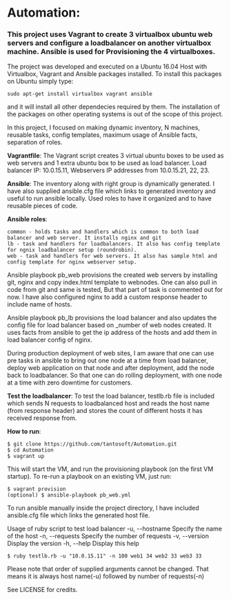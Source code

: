 # Automation: 

### This project uses Vagrant to create 3 virtualbox ubuntu web servers and configure a loadbalancer on another virtualbox machine. Ansible is used for Provisioning the 4 virtualboxes.

The project was developed and executed on a Ubuntu 16.04 Host with Virtualbox, Vagrant and Ansible packages installed. To install this packages on Ubuntu simply type:

    sudo apt-get install virtualbox vagrant ansible

and it will install all other dependecies required by them. The installation of the packages on other operating systems is out of the scope of this project.

In this project, I focused on making dynamic inventory, N machines, reusable tasks, config templates, maximum usage of Ansible facts, separation of roles.

**Vagrantfile**: The Vagrant script creates 3 virtual ubuntu boxes to be used as web servers and 1 extra ubuntu box to be used as load balancer. Load balancer IP: 10.0.15.11, Webservers IP addresses from 10.0.15.21, 22, 23.

**Ansible**: The inventory along with right group is dynamically generated. I have also supplied ansible.cfg file which links to generated inventory and useful to run ansible locally. Used roles to have it organized and to have reusable pieces of code.

**Ansible roles**:

    common - holds tasks and handlers which is common to both load balancer and web server. It installs nginx and git
    lb - task and handlers for loadbalancers. It also has config template for ngnix loadbalancer setup (roundrobin).
    web - task and handlers for web servers. It also has sample html and config template for nginx webserver setup.

Ansible playbook pb_web provisions the created web servers by installing git, nginx and copy index.html template to webnodes. One can also pull in code from git and same is tested, But that part of task is commented out for now. I have also configured nginx to add a custom response header to include name of hosts.

Ansible playbook pb_lb provisions the load balancer and also updates the config file for load balancer based on _number of web nodes created. It uses facts from ansible to get the ip address of the hosts and add them in load balancer config of nginx.

During production deployment of web sites, I am aware that one can use pre tasks in ansible to bring out one node at a time from load balancer, deploy web application on that node and after deployment, add the node back to loadbalancer. So that one can do rolling deployment, with one node at a time with zero downtime for customers.

**Test the loadbalancer**: To test the load balancer, testlb.rb file is included which sends N requests to loadbalanced host and reads the host name (from response header) and stores the count of different hosts it has received response from.

**How to run**:

    $ git clone https://github.com/tantosoft/Automation.git
    $ cd Automation
    $ vagrant up

This will start the VM, and run the provisioning playbook (on the first VM startup). To re-run a playbook on an existing VM, just run:

    $ vagrant provision
    (optional) $ ansible-playbook pb_web.yml

To run ansible manually inside the project directory, I have included ansible.cfg file which links the generated host file.

Usage of ruby script to test load balancer -u, --hostname Specify the name of the host -n, --requests Specify the number of requests -v, --version Display the version -h, --help Display this help

    $ ruby testlb.rb -u "10.0.15.11" -n 100 web1 34 web2 33 web3 33

Please note that order of supplied arguments cannot be changed. That means it is always host name(-u) followed by number of requests(-n)

See LICENSE for credits.
